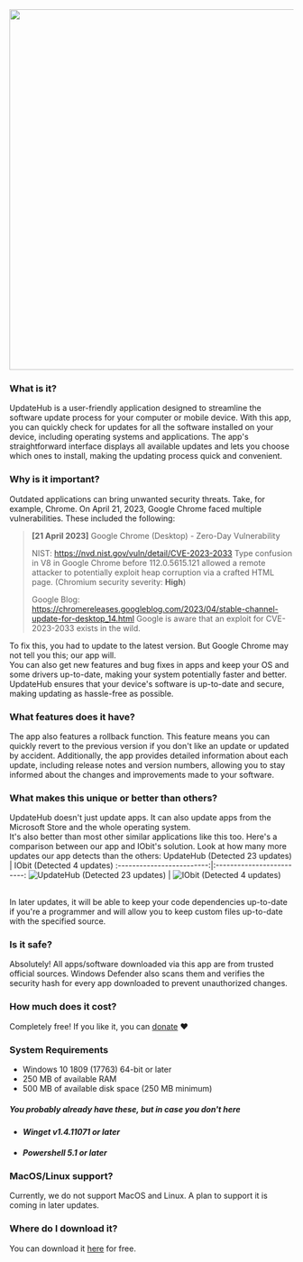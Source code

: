 <div align="center">
	<img src="https://raw.githubusercontent.com/KK-Designs/UpdateHub/main/images/header.png" width="640" />
</div>

### What is it?

UpdateHub is a user-friendly application designed to streamline the software update process for your computer or mobile device. With this app, you can quickly check for updates for all the software installed on your device, including operating systems and applications. The app's straightforward interface displays all available updates and lets you choose which ones to install, making the updating process quick and convenient.

### Why is it important?

Outdated applications can bring unwanted security threats. Take, for example, Chrome. On April 21, 2023, Google Chrome faced multiple vulnerabilities. These included the following:

> **[21 April 2023]** Google Chrome (Desktop) - Zero-Day Vulnerability
>
> NIST: https://nvd.nist.gov/vuln/detail/CVE-2023-2033
> Type confusion in V8 in Google Chrome before 112.0.5615.121 allowed a remote attacker to potentially exploit heap corruption via a crafted HTML page. (Chromium security severity: **High**)
>
> Google Blog: https://chromereleases.googleblog.com/2023/04/stable-channel-update-for-desktop_14.html
> Google is aware that an exploit for CVE-2023-2033 exists in the wild.
>
To fix this, you had to update to the latest version. But Google Chrome may not tell you this; our app will.
\
You can also get new features and bug fixes in apps and keep your OS and some drivers up-to-date, making your system potentially faster and better.
\
UpdateHub ensures that your device's software is up-to-date and secure, making updating as hassle-free as possible.

### What features does it have?

The app also features a rollback function. This feature means you can quickly revert to the previous version if you don't like an update or updated by accident.
Additionally, the app provides detailed information about each update, including release notes and version numbers, allowing you to stay informed about the changes and improvements made to your software.

### What makes this unique or better than others?
UpdateHub doesn't just update apps. It can also update apps from the Microsoft Store and the whole operating system.
\
It's also better than most other similar applications like this too. Here's a comparison between our app and IObit's solution. Look at how many more updates our app detects than the others:
UpdateHub (Detected 23 updates)            |  IObit (Detected 4 updates)
:-------------------------:|:-------------------------:
![UpdateHub (Detected 23 updates)](https://raw.githubusercontent.com/KK-Designs/UpdateHub/main/images/UpdateHub.png)  |  ![IObit (Detected 4 updates)](https://raw.githubusercontent.com/KK-Designs/UpdateHub/main/images/IObit.png)

\
In later updates, it will be able to keep your code dependencies up-to-date if you're a programmer and will allow you to keep custom files up-to-date with the specified source.

### Is it safe?
Absolutely! All apps/software downloaded via this app are from trusted official sources. Windows Defender also scans them and verifies the security hash for every app downloaded to prevent unauthorized changes.

### How much does it cost?
Completely free! If you like it, you can [donate](https://www.paypal.com/donate/?hosted_button_id=SRVM3LAZ3WBL8 "Donate") ❤️

### System Requirements
- Windows 10 1809 (17763) 64-bit or later
- 250 MB of available RAM
- 500 MB of available disk space (250 MB minimum)

<h5>You probably already have these, but in case you don't here</h5>
<ul>
	<li><h5>Winget v1.4.11071 or later
	<li><h5>Powershell 5.1 or later</h5></li>
</ul>

### MacOS/Linux support?

Currently, we do not support MacOS and Linux. A plan to support it is coming in later updates.

### Where do I download it?
You can download it [here](https://github.com/KK-Designs/UpdateHub/releases/latest "Download latest version") for free.

<!--
UpdateHub is a user-friendly application designed to streamline the software update process for your computer or mobile device. With this app, you can quickly check for updates for all the software installed on your device, including operating systems and applications. The app's straightforward interface displays all available updates and lets you choose which ones to install, making the updating process quick and convenient.

The app also features a rollback function. This feature means you can quickly revert to the previous version if you don't like an update or updated by accident.

Additionally, the app provides detailed information about each update, including release notes and version numbers, allowing you to stay informed about the changes and improvements made to your software.

UpdateHub ensures that your device's software is up-to-date and secure, making updating as hassle-free as possible.
-->
